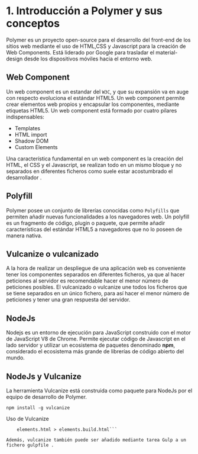 # 1. Introducción a Polymer y sus conceptos

Polymer es un proyecto open-source para el desarrollo del front-end de los sitios web mediante el uso de HTML,CSS y Javascript para la creación de Web Components. Está liderado por Google para trasladar el material-design desde los dispositivos móviles hacia el entorno web.  

## Web Component

Un web component es un estandar del `W3C`, y que su expansión va en auge con respecto evoluciona el estándar HTML5. Un web component permite crear elementos web propios y encapsular los componentes,  mediante etiquetas HTML5. Un web component está formado por cuatro pilares indispensables:

*  Templates
*  HTML import
*  Shadow DOM
*  Custom Elements

Una característica fundamental en un web component es la creación del HTML, el CSS y el Javascript, se realizan todo en un mismo bloque y no separados en diferentes ficheros como suele estar acostumbrado el desarrollador .

## Polyfill

Polymer posee un conjunto de librerías conocidas como `Polyfills` que permiten añadir nuevas funcionalidades a los navegadores web. Un polyfill es un fragmento de código, plugin o paquete, que permite añadir  características del estándar HTML5 a navegadores que no lo poseen de manera nativa.

## Vulcanize o vulcanizado

A la hora de realizar un despliegue de una aplicación web es conveniente tener los componentes separados en diferentes ficheros, ya que al hacer peticiones al servidor es recomendable hacer el menor número de peticiones posibles. El vulcanizado o vulcanize une todos los ficheros que se tiene  separados en un único fichero, para así hacer el menor número de peticiones y tener una gran respuesta del servidor.

## NodeJs

Nodejs es un entorno de ejecución para JavaScript construido con el motor de JavaScript V8 de Chrome. Permite ejecutar código de Javascript en el lado servidor y utilizar un ecosistema de paquetes denominado **npm**, considerado el ecosistema más grande de librerías de código abierto del mundo.

## NodeJs y Vulcanize 

La herramienta Vulcanize está construida como paquete para NodeJs por el equipo de desarrollo de Polymer.

`npm install -g vulcanize`

Uso de Vulcanize

```vulcanize --inline-scripts --inline-css --strip-comments \
    elements.html > elements.build.html```

Además, vulcanize también puede ser añadido mediante tarea Gulp a un fichero gulpfile .